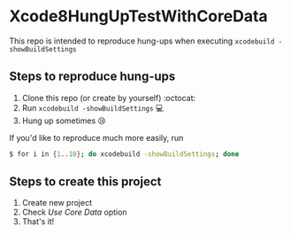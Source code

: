 # Xcode8HungUpTestWithCoreData

This repo is intended to reproduce hung-ups when executing `xcodebuild -showBuildSettings`

## Steps to reproduce hung-ups

1. Clone this repo (or create by yourself) :octocat:
2. Run `xcodebuild -showBuildSettings` :computer:
3. Hung up sometimes :cry:

If you'd like to reproduce much more easily, run
```bash
$ for i in {1..10}; do xcodebuild -showBuildSettings; done
```

## Steps to create this project

1. Create new project
2. Check *Use Core Data* option
3. That's it!
